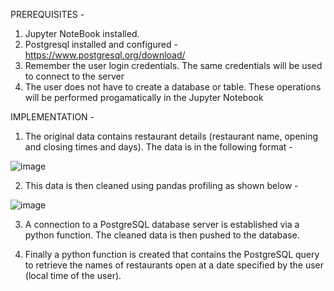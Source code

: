 PREREQUISITES - 
1) Jupyter NoteBook installed.
2) Postgresql installed and configured - https://www.postgresql.org/download/ 
3) Remember the user login credentials. The same credentials will be used to connect to the server
4) The user does not have to create a database or table. These operations will be performed progamatically 
in the Jupyter Notebook

IMPLEMENTATION - 

1) The original data contains restaurant details (restaurant name, opening and closing times and days). The data is in the following format - 

![image](https://user-images.githubusercontent.com/77750662/190984957-9fec7a04-e60d-45fe-b5d9-f445d2993d87.png)

2) This data is then cleaned using pandas profiling as shown below - 

![image](https://user-images.githubusercontent.com/77750662/190985649-83236265-a27f-4b3b-939c-45828e194cc6.png)

3) A connection to a PostgreSQL database server is established via a python function. The cleaned data is then pushed to the database. 

4) Finally a python function is created that contains the PostgreSQL query to retrieve the names of restaurants open at a date specified by the user (local time of the user).
